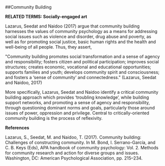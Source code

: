 ##Community Building

**RELATED TERMS: Socially-engaged art**

Lazarus, Seedat and Naidoo (2017) argue that community building harnesses the values of community psychology as a means for addressing social issues such as violence and disorder, drug abuse and poverty, as well as for promoting social justice, basic human rights and the health and well-being of all people. Thus, they assert,

"Community building promotes social transformation and a sense of agency and responsibility; fosters citizen and political participation; improves social structures; creates economic, vocational and educational opportunities; supports families and youth; develops community spirit and consciousness; and fosters a ‘sense of community’ and connectedness." (Lazarus, Seedat and Naidoo, 2017)

More specifically, Lazarus, Seedat and Naidoo identify a critical community building approach which provides ‘troubling knowledge’, while building support networks, and promoting a sense of agency and responsibility, through questioning dominant norms and goals, particularly those around issues of power, oppression and privilege. Central to critically-oriented community building is the process of reflexivity.

**References**

Lazarus, S., Seedat, M. and Naidoo, T. (2017). Community building: Challenges of constructing community. In M. Bond, I. Serrano-García, and C. B. Keys (Eds), APA handbook of community psychology: Vol. 2. Methods for community research and action for diverse groups and issues. Washington, DC: American Psychological Association, pp. 215–234.



